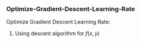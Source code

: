 ### Optimize-Gradient-Descent-Learning-Rate
Optimize Gradient Descent Learning Rate:
1. Using descent algorithm for $f(x,y)$
